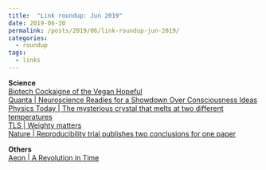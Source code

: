 ```yaml
---
title:  "Link roundup: Jun 2019"
date: 2019-06-30
permalink: /posts/2019/06/link-roundup-jun-2019/
categories: 
  - roundup
tags:
  - links
---
```

  
**Science**  
[Biotech Cockaigne of the Vegan Hopeful](https://hedgehogreview.com/issues/animals-and-us/articles/biotech-cockaigne-of-the-vegan-hopeful)  
[Quanta \| Neuroscience Readies for a Showdown Over Consciousness Ideas](https://www.quantamagazine.org/neuroscience-readies-for-a-showdown-over-consciousness-ideas-20190306/)  
[Physics Today \| The mysterious crystal that melts at two different temperatures](https://physicstoday.scitation.org/do/10.1063/PT.6.1.20190606a/full/)  
[TLS \| Weighty matters](https://www.the-tls.co.uk/articles/public/weighty-matters-fat-obesity/)  
[Nature \| Reproducibility trial publishes two conclusions﻿ for one paper](https://www.nature.com/articles/d41586-019-01751-0)
  
**Others**  
[Aeon \| A Revolution in Time](https://aeon.co/essays/when-time-became-regular-and-universal-it-changed-history)  
